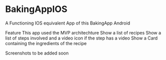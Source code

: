 # BakingAppIOS


A Functioning IOS equivalent App of this BakingApp Android

Feature
This app used the MVP architechture
Show a list of recipes
Show a list of steps involved and a video icon if the step has a video
Show a Card containing the ingredients of the recipe

Screenshots to be added soon
